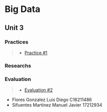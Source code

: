 # Big Data

## Unit 3

### Practices

> - [Practice #1](https://github.com/ManuelSifuentes/BigData/tree/Unit_3/Unit_3/Practices/Practice01)

### Researchs

### Evaluation
> - [Evaluation #2](https://github.com/ManuelSifuentes/BigData/tree/Unit_3/Unit_3/Evaluation)

- Flores Gonzalez Luis Diego C16211486
- Sifuentes Martinez Manuel Javier 17212934
